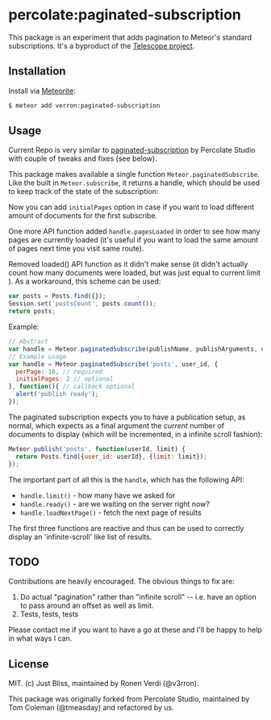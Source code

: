 # percolate:paginated-subscription

This package is an experiment that adds pagination to Meteor's standard subscriptions. It's a byproduct of the [Telescope project](http://telesc.pe).

## Installation

Install via  [Meteorite](https://github.com/oortcloud/meteorite/):


``` sh
$ meteor add verron:paginated-subscription
```

## Usage

Current Repo is very similar to [paginated-subscription](https://github.com/percolatestudio/paginated-subscription) by Percolate Studio with couple of tweaks and fixes (see below).

This package makes available a single function `Meteor.paginatedSubscribe`. Like the built in `Meteor.subscribe`, it returns a handle, which should be used to keep track of the state of the subscription:

Now you can add ``initialPages`` option in case if you want to load different amount of documents for the first subscribe.

One more API function added ``handle.pagesLoaded`` in order to see how many pages are currently loaded (it's useful if you want to load the same amount of pages next time you visit same route).

Removed loaded() API function as it didn't make sense (it didn't actually count how many documents were loaded, but was just equal to current limit ).
As a workaround, this scheme can be used:
```js
var posts = Posts.find({});
Session.set('postsCount', posts.count());
return posts;
```

Example:

```js
// Abstract
var handle = Meteor.paginatedSubscribe(publishName, publishArguments, options, callback);
// Example usage
var handle = Meteor.paginatedSubscribe('posts', user_id, {
  perPage: 10, // required
  initialPages: 2 // optional
}, function(){ // callback optional
  alert('publish ready');
});
```

The paginated subscription expects you to have a publication setup, as normal, which expects as a final argument the *current* number of documents to display (which will be incremented, in a infinite scroll fashion):

```js
Meteor.publish('posts', function(userId, limit) {
  return Posts.find({user_id: userId}, {limit: limit});
});
```

The important part of all this is the `handle`, which has the following API:

 - `handle.limit()` - how many have we asked for
 - `handle.ready()` - are we waiting on the server right now?
 - `handle.loadNextPage()` - fetch the next page of results

The first three functions are reactive and thus can be used to correctly display an 'infinite-scroll' like list of results.

## TODO

Contributions are heavily encouraged. The obvious things to fix are:

1. Do actual "pagination" rather than "infinite scroll" -- i.e. have an option to pass around an offset as well as limit.
2. Tests, tests, tests

Please contact me if you want to have a go at these and I'll be happy to help in what ways I can.

## License 
MIT. (c) Just Bliss, maintained by Ronen Verdi (@v3rron).

This package was originally forked from Percolate Studio, maintained by Tom Coleman (@tmeasday) and refactored by us.
